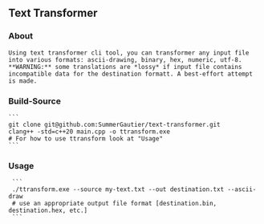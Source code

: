 ## Text Transformer

### About
    
    Using text transformer cli tool, you can transformer any input file 
    into various formats: ascii-drawing, binary, hex, numeric, utf-8.
    **WARNING:** some translations are *lossy* if input file contains 
    incompatible data for the destination formatt. A best-effort attempt is made.

### Build-Source
    
    ```
    git clone git@github.com:SummerGautier/text-transformer.git
    clang++ -std=c++20 main.cpp -o ttransform.exe
    # For how to use ttransform look at "Usage"
    ```

### Usage
     
     ```
     ./ttransform.exe --source my-text.txt --out destination.txt --ascii-draw
     # use an appropriate output file format [destination.bin, destination.hex, etc.]
     ```
